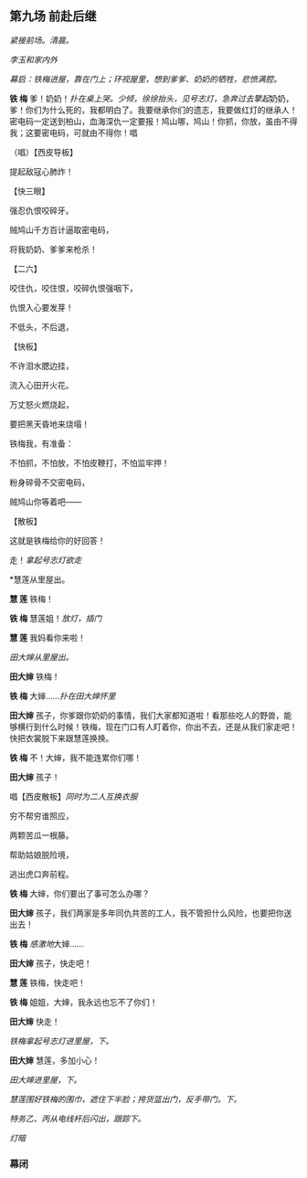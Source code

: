 ## 第九场 前赴后继

*紧接前场。清晨。* 

*李玉和家内外*

*幕启：铁梅进屋，靠在门上；环视屋里，想到爹爹、奶奶的牺牲，悲愤满腔。*


**铁 梅** 爹！奶奶！*扑在桌上哭。少倾，徐徐抬头，见号志灯，急奔过去擎起*奶奶，爹！你们为什么死的，我都明白了。我要继承你们的遗志，我要做红灯的继承人！密电码一定送到柏山，血海深仇一定要报！鸠山哪，鸠山！你抓，你放，虽由不得我；这要密电码，可就由不得你！唱

（唱）【西皮导板】

提起敌寇心肺炸！

【快三眼】

强忍仇恨咬碎牙。

贼鸠山千方百计逼取密电码，

将我奶奶、爹爹来枪杀！

【二六】

咬住仇，咬住恨，咬碎仇恨强咽下，

仇恨入心要发芽！

不低头，不后退，

【快板】

不许泪水腮边挂，

流入心田开火花。

万丈怒火燃烧起，

要把黑天昏地来烧塌！

铁梅我，有准备：

不怕抓，不怕放，不怕皮鞭打，不怕监牢押！

粉身碎骨不交密电码，

贼鸠山你等着吧——

【散板】

这就是铁梅给你的好回答！

走！*拿起号志灯欲走*

*慧莲从里屋出。

**慧 莲** 铁梅！

**铁 梅** 慧莲姐！*放灯，插门*

**慧 莲** 我妈看你来啦！

*田大婶从里屋出。*

**田大婶** 铁梅！

**铁 梅** 大婶……*扑在田大婶怀里*

**田大婶** 孩子，你爹跟你奶奶的事情，我们大家都知道啦！看那些吃人的野兽，能够横行到什么时候！铁梅，现在门口有人盯着你，你出不去，还是从我们家走吧！快把衣裳脱下来跟慧莲换换。

**铁 梅** 不！大婶，我不能连累你们哪！

**田大婶** 孩子！

唱【西皮散板】*同时为二人互换衣服*

穷不帮穷谁照应，

两颗苦瓜一根藤。

帮助姑娘脱险境，

逃出虎口奔前程。

**铁 梅** 大婶，你们要出了事可怎么办哪？

**田大婶** 孩子，我们两家是多年同仇共苦的工人，我不管担什么风险，也要把你送出去！

**铁 梅** *感激地*大婶……

**田大婶** 孩子，快走吧！

**慧 莲** 铁梅，快走吧！

**铁 梅** 姐姐，大婶，我永远也忘不了你们！

**田大婶** 快走！

*铁梅拿起号志灯进里屋，下。*

**田大婶** 慧莲，多加小心！

*田大婶进里屋，下。*

*慧莲围好铁梅的围巾，遮住下半脸；挎货篮出门，反手带门。下。*

*特务乙、丙从电线杆后闪出，跟踪下。*

*灯暗*

### 幕闭
